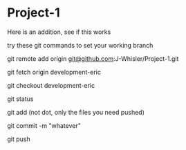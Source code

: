 # Project-1

Here is an addition, see if this works

try these git commands to set your working branch

git remote add origin git@github.com:J-Whisler/Project-1.git

git fetch origin development-eric

git checkout development-eric

git status 

git add (not dot, only the files you need pushed)

git commit -m "whatever" 

git push


